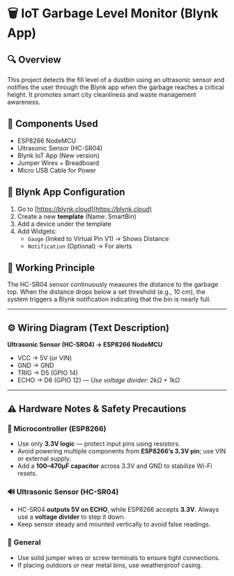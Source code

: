 # 🗑️ IoT Garbage Level Monitor (Blynk App)

## 🔍 Overview
This project detects the fill level of a dustbin using an ultrasonic sensor and notifies the user through the Blynk app when the garbage reaches a critical height. It promotes smart city cleanliness and waste management awareness.

## 🧰 Components Used
- ESP8266 NodeMCU
- Ultrasonic Sensor (HC-SR04)
- Blynk IoT App (New version)
- Jumper Wires + Breadboard
- Micro USB Cable for Power

## 📱 Blynk App Configuration
1. Go to [https://blynk.cloud](https://blynk.cloud)
2. Create a new **template** (Name: SmartBin)
3. Add a device under the template
4. Add Widgets:
   - `Gauge` (linked to Virtual Pin V1) → Shows Distance
   - `Notification` (Optional) → For alerts

## 🔧 Working Principle
The HC-SR04 sensor continuously measures the distance to the garbage top. When the distance drops below a set threshold (e.g., 10 cm), the system triggers a Blynk notification indicating that the bin is nearly full.

---

## ⚙️ Wiring Diagram (Text Description)

**Ultrasonic Sensor (HC-SR04) → ESP8266 NodeMCU**
- VCC → 5V (or VIN)
- GND → GND
- TRIG → D5 (GPIO 14)
- ECHO → D6 (GPIO 12) — *Use voltage divider: 2kΩ + 1kΩ*

---

## ⚠️ Hardware Notes & Safety Precautions

### 🧠 Microcontroller (ESP8266)
- Use only **3.3V logic** — protect input pins using resistors.
- Avoid powering multiple components from **ESP8266’s 3.3V pin**; use VIN or external supply.
- Add a **100–470µF capacitor** across 3.3V and GND to stabilize Wi-Fi resets.

### 🔊 Ultrasonic Sensor (HC-SR04)
- HC-SR04 **outputs 5V on ECHO**, while ESP8266 accepts **3.3V**. Always use a **voltage divider** to step it down.
- Keep sensor steady and mounted vertically to avoid false readings.

### 🔧 General
- Use solid jumper wires or screw terminals to ensure tight connections.
- If placing outdoors or near metal bins, use weatherproof casing.
